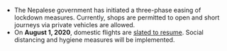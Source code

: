 - The Nepalese government has initiated a three-phase easing of lockdown measures. Currently, shops are permitted to open and short journeys via private vehicles are allowed.
- On **August 1, 2020**, domestic flights are [slated to resume](https://www.garda.com/crisis24/news-alerts/352291/nepal-domestic-and-international-flights-to-resume-from-august-1-update-15). Social distancing and hygiene measures will be implemented.
